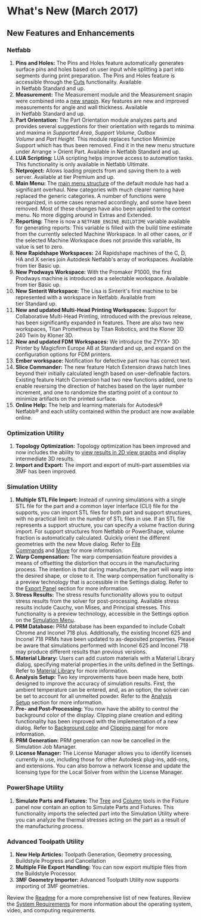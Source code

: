 What's New (March 2017)
=======================

New Features and Enhancements
-----------------------------

### Netfabb

1.  **Pins and Holes:** The Pins and Holes feature automatically generates surface pins and holes based on user input while splitting a part into segments during print preparation. The Pins and Holes feature is accessible through the [Cuts](https://help.autodesk.com/view/NETF/2017/ENU/?guid=GUID-672735C4-EE2C-481A-9DC7-B678301C725B) functionality. Available in Netfabb Standard and up.
2.  **Measurement:** The Measurement module and the Measurement snapin were combined into a [new snapin](https://help.autodesk.com/view/NETF/2017/ENU/?guid=GUID-7AD77139-2381-4CE1-9B99-5669B870572D#GUID-7AD77139-2381-4CE1-9B99-5669B870572D). Key features are new and improved measurements for angle and wall thickness. Available in Netfabb Standard and up.
3.  **Part Orientation:** The Part Orientation module analyzes parts and provides several suggestions for their orientation with regards to minima and maxima in *Supported Area*, *Support Volume*, *Outbox Volume* and *Part Height*. This module replaces function Minimize Support which has thus been removed. Find it in the new menu structure under Arrange > Orient Part. Available in Netfabb Standard and up.
4.  **LUA Scripting:** LUA scripting helps improve access to automation tasks. This functionality is only available in Netfabb Ultimate.
5.  **Netproject:** Allows loading projects from and saving them to a web server. Available at tier Premium and up.
6.  **Main Menu:** The [main menu structure](https://help.autodesk.com/view/NETF/2017/ENU/?guid=GUID-F49D4C84-098D-45B9-9AB5-C441BA5C2108) of the default module has had a significant overhaul. New categories with much clearer naming have replaced the generic categories. A number of functions were reorganized, in some cases renamed accordingly, and some have been removed. Most of these changes have also been applied to the context menu. No more digging around in Extras and Extended.
7.  **Reporting:** There is now a `NETFABB_ENGINE_BUILDTIME` variable available for generating reports. This variable is filled with the build time estimate from the currently selected Machine Workspace. In all other cases, or if the selected Machine Workspace does not provide this variable, its value is set to zero.
8.  **New Rapidshape Workspaces:** 24 Rapidshape machines of the C, D, HA and X series join Autodesk Netfabb's array of workspaces. Available from tier Basic up.
9.  **New Prodways Workspace:** With the Promaker P1000, the first Prodways machine is introduced as a selectable workspace. Available from tier Basic up.
10. **New Sinterit Workspace:** The Lisa is Sinterit's first machine to be represented with a workspace in Netfabb. Available from tier Standard up.
11. **New and updated Multi-Head Printing Workspaces:** Support for Collaborative Multi-Head Printing, introduced with the previous release, has been significantly expanded in features. There are also two new workspaces, Titan Prometheus by Titan Robotics, and the Kloner 3D 240 Twin by Kloner 3D.
12. **New and updated FDM Workspaces:** We introduce the ZYYX+ 3D Printer by Magicfirm Europe AB at Standard and up, and expand on the configuration options for FDM printers.
13. **Ember workspace:** Notification for defective part now has correct text.
14. **Slice Commander:** The new feature Hatch Extension draws hatch lines beyond their initially calculated length based on user-definable factors. Existing feature Hatch Conversion had two new functions added, one to enable reversing the direction of hatches based on the layer number increment, and one to randomize the starting point of a contour to minimize artifacts on the printed surface.
15. **Online Help:** The help and learning materials for Autodesk® Netfabb® and each utility contained within the product are now available online.

### Optimization Utility

1.  **Topology Optimization:** Topology optimization has been improved and now includes the ability to [view results in 2D view graphs](https://help.autodesk.com/view/NETF/2017/ENU/?guid=GUID-40CD1154-D018-4C35-9E00-F8FB34C72EC9) and display intermediate 3D results.
2.  **Import and Export:** The import and export of multi-part assemblies via 3MF has been improved.

### Simulation Utility

1.  **Multiple STL File Import:** Instead of running simulations with a single STL file for the part and a common layer interface (CLI) file for the supports, you can import STL files for both part and support structures, with no practical limit on the number of STL files in use. If an STL file represents a support structure, you can specify a volume fraction during import. For support structures from Netfabb or PowerShape, volume fraction is automatically calculated. Quickly orient the different geometries with the new Move dialog. Refer to [File Commands](https://help.autodesk.com/view/NETF/2017/ENU/?guid=GUID-9043D530-DC51-4804-ACE2-60DE1D4CECC1) and [Move](https://help.autodesk.com/view/NETF/2017/ENU/?guid=GUID-902737F0-F1EB-4143-9A5D-AB5CD482C829) for more information.
2.  **Warp Compensation:** The warp compensation feature provides a means of offsetting the distortion that occurs in the manufacturing process. The intention is that during manufacture, the part will warp into the desired shape, or close to it. The warp compensation functionality is a preview technology that is accessible in the Settings dialog. Refer to the [Export Panel](https://help.autodesk.com/view/NETF/2017/ENU/?guid=GUID-E49DEBB1-ADB8-4BFE-855A-367C4509B1C0) section for more information.
3.  **Stress Results:** The stress results functionality allows you to output stress results from the solver for post-processing. Available stress results include Cauchy, von Mises, and Principal stresses. This functionality is a preview technology, accessible in the Settings option on the [Simulation Menu](https://help.autodesk.com/view/NETF/2017/ENU/?guid=GUID-3A84C484-0ADA-4645-9A9E-8C743A11BFE6).
4.  **PRM Database:** PRM database has been expanded to include Cobalt Chrome and Inconel 718 plus. Additionally, the existing Inconel 625 and Inconel 718 PRMs have been updated to as-deposited properties. Please be aware that simulations performed with Inconel 625 and Inconel 718 may produce different results than previous versions.
5.  **Material Library:** Users can add custom materials with a Material Library dialog, specifying material properties in the units defined in the Settings. Refer to [Material Library](https://help.autodesk.com/view/NETF/2017/ENU/?guid=GUID-01E990FD-F52B-4D52-8DCE-10EBCD47ED70) for more information.
6.  **Analysis Setup:** Two key improvements have been made here, both designed to improve the accuracy of simulation results. First, the ambient temperature can be entered, and, as an option, the solver can be set to account for all unmelted powder. Refer to the [Analysis Setup](https://help.autodesk.com/view/NETF/2017/ENU/?guid=GUID-E5815B90-5DBF-48DA-A505-A03476C2522A) section for more information.
7.  **Pre- and Post-Processing:** You now have the ability to control the background color of the display. Clipping plane creation and editing functionality has been improved with the implementation of a new dialog. Refer to [Background color](https://help.autodesk.com/view/NETF/2017/ENU/?guid=GUID-29E441BF-0AE0-46DF-A969-0244CB68A0ED) and [Clipping panel](https://help.autodesk.com/view/NETF/2017/ENU/?guid=GUID-3CAD9DFF-A44D-4CF4-AAFC-05DA9B1BCDAB) for more information.
8.  **PRM Generation:** PRM generation can now be cancelled in the Simulation Job Manager.
9.  **License Manager:** The License Manager allows you to identify licenses currently in use, including those for other Autodesk plug-ins, add-ons, and extensions. You can also borrow a network license and update the licensing type for the Local Solver from within the License Manager.

### PowerShape Utility

1.  **Simulate Parts and Fixtures:** The [Tree](https://help.autodesk.com/view/NETF/2017/ENU/?guid=GUID-2782C6D9-3314-4EE4-8091-E6086540AFA8) and [Column](https://help.autodesk.com/view/NETF/2017/ENU/?guid=GUID-C88236E9-A70D-46EC-A521-EB20B9127516) tools in the Fixture panel now contain an option to Simulate Parts and Fixtures. This functionality imports the selected part into the Simulation Utility where you can analyze the thermal stresses acting on the part as a result of the manufacturing process.

### Advanced Toolpath Utility

1.  **New Help Articles:** Toolpath Generation, Geometry processing, Buildstyle Progress and Cancellation
2.  **Multiple File Export Handling:** You can now export multiple files from the Buildstyle Processor.
3.  **3MF Geometry Importer:** Advanced Toolpath Utility now supports importing of 3MF geometries.

Review the [Readme](https://knowledge.autodesk.com/community/article/52301) for a more comprehensive list of new features. Review the [System Requirements](https://knowledge.autodesk.com/support/netfabb/troubleshooting/caas/sfdcarticles/sfdcarticles/System-requirements-for-Autodesk-Netfabb-2017.html) for more information about the operating system, video, and computing requirements.